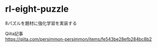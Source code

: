 # rl-eight-puzzle
8パズルを題材に強化学習を実装する

Qiita記事  
https://qiita.com/persimmon-persimmon/items/fe543be28efb284bc8b2
